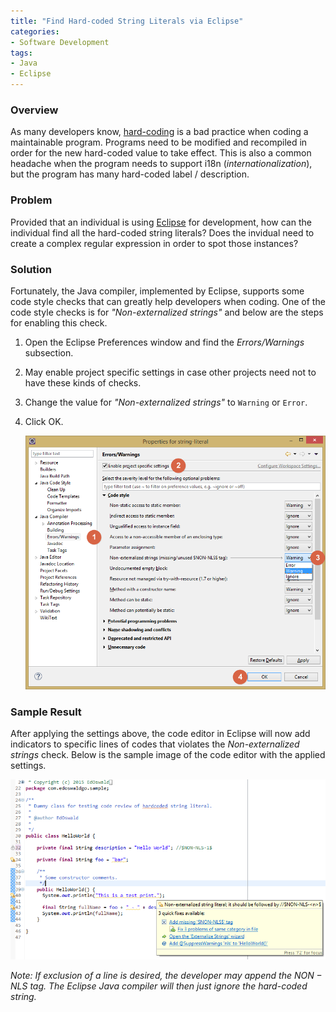 ```yaml
---
title: "Find Hard-coded String Literals via Eclipse"
categories:
- Software Development
tags:
- Java
- Eclipse
---
```


### Overview
As many developers know, [hard-coding][hardcoding] is a bad practice when coding a maintainable program. Programs need to be modified and recompiled in order for the new hard-coded value to take effect. This is also a common headache when the program needs to support i18n (*internationalization*), but the program has many hard-coded label / description.

### Problem
Provided that an individual is using [Eclipse][eclipse] for development, how can the individual find all the hard-coded string literals? Does the invidual need to create a complex regular expression in order to spot those instances?

### Solution
Fortunately, the Java compiler, implemented by Eclipse, supports some code style checks that can greatly help developers when coding. One of the code style checks is for *"Non-externalized strings"* and below are the steps for enabling this check.

1. Open the Eclipse Preferences window and find the *Errors/Warnings* subsection.
2. May enable project specific settings in case other projects need not to have these kinds of checks.
3. Change the value for *"Non-externalized strings"* to ```Warning``` or ```Error```.
4. Click OK.

    ![alt text](/assets/img/blog/find-string-literal-eclipse/eclipse-settings-string-literal.png "Eclipse Settings for String Literal")

### Sample Result
After applying the settings above, the code editor in Eclipse will now add indicators to specific lines of codes that violates the *Non-externalized strings* check. Below is the sample image of the code editor with the applied settings.

![alt text](/assets/img/blog/find-string-literal-eclipse/eclipse-warning-string-literal.png "Eclipse Warning for String Literal")

*Note: If exclusion of a line is desired, the developer may append the $NON-NLS$ tag. The Eclipse Java compiler will then just ignore the hard-coded string.*


[hardcoding]: https://en.wikipedia.org/wiki/Hard_coding
[eclipse]: https://eclipse.org
